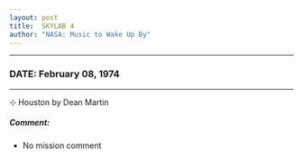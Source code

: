 ```yaml
---
layout: post
title:  SKYLAB 4
author: "NASA: Music to Wake Up By"
---
```


----
### DATE: February 08, 1974
----
⊹ Houston by Dean Martin

##### Comment:
* No mission comment
